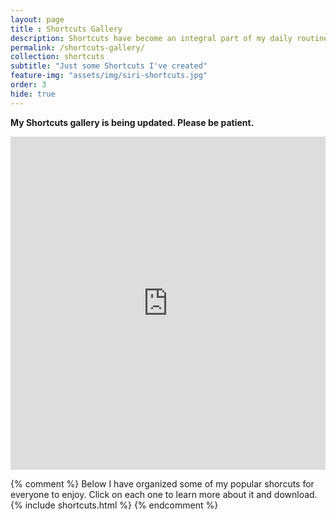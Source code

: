 ```yaml
---
layout: page
title : Shortcuts Gallery
description: Shortcuts have become an integral part of my daily routine. I have created tons of Shortcuts for various tasks and things. Here are some that I think people will enjoy. 
permalink: /shortcuts-gallery/
collection: shortcuts
subtitle: "Just some Shortcuts I've created" 
feature-img: "assets/img/siri-shortcuts.jpg"
order: 3
hide: true
---
```


**My Shortcuts gallery is being updated. Please be patient.**

<iframe class="airtable-embed" src="https://airtable.com/embed/shrS45HzMGuxVOWfQ?backgroundColor=blue&viewControls=on" frameborder="0" onmousewheel="" width="100%" height="533" style="background: transparent; border: 0px;"></iframe>

{% comment %}
Below I have organized some of my popular shorcuts for everyone to enjoy. Click on each one to learn more about it and download.
{% include shortcuts.html %}
{% endcomment %}
